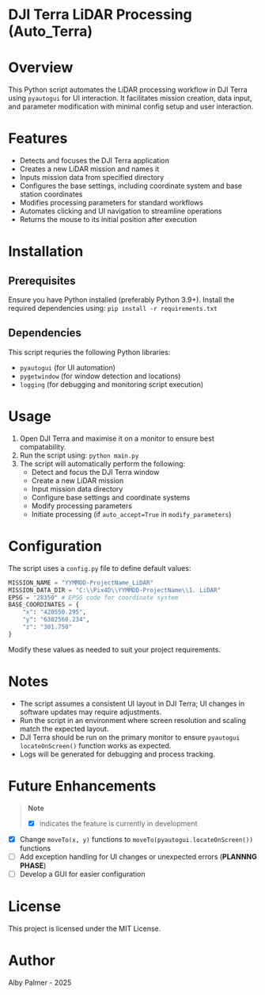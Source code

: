 # DJI Terra LiDAR Processing (Auto_Terra)

# Overview

This Python script automates the LiDAR processing workflow in DJI Terra using `pyautogui` for UI interaction. It facilitates mission creation, data input, and parameter modification with minimal config setup and user interaction.

# Features

- Detects and focuses the DJI Terra application
- Creates a new LiDAR mission and names it
- Inputs mission data from specified directory
- Configures the base settings, including coordinate system and base station coordinates
- Modifies processing parameters for standard workflows
- Automates clicking and UI navigation to streamline operations
- Returns the mouse to its initial position after execution

# Installation

## Prerequisites

Ensure you have Python installed (preferably Python 3.9+). Install the required dependencies using:
`pip install -r requirements.txt`

## Dependencies

This script requries the following Python libraries:
- `pyautogui` (for UI automation)
- `pygetwindow` (for window detection and locations)
- `logging` (for debugging and monitoring script execution)

# Usage

1. Open DJI Terra and maximise it on a monitor to ensure best compatability.
2. Run the script using:
    `python main.py`
3. The script will automatically perform the following:
    - Detect and focus the DJI Terra window
    - Create a new LiDAR mission
    - Input mission data directory
    - Configure base settings and coordinate systems
    - Modify processing parameters
    - Initiate processing (if `auto_accept=True` in `modify_parameters`)

# Configuration

The script uses a `config.py` file to define default values:
``` python
MISSION_NAME = "YYMMDD-ProjectName_LiDAR"
MISSION_DATA_DIR = "C:\\Pix4D\\YYMMDD-ProjectName\\1. LiDAR"
EPSG = "28350" # EPSG code for coordinate system
BASE_COORDINATES = {
    "x": "420550.295",
    "y": "6302560.234",
    "z": "301.750"
}
```
Modify these values as needed to suit your project requirements.

# Notes

- The script assumes a consistent UI layout in DJI Terra; UI changes in software updates may require adjustments.
- Run the script in an environment where screen resolution and scaling match the expected layout.
- DJI Terra should be run on the primary monitor to ensure `pyautogui` `locateOnScreen()` function works as expected.
- Logs will be generated for debugging and process tracking.

# Future Enhancements

> **Note**
> - [x] indicates the feature is currently in development

- [x] Change `moveTo(x, y)` functions to `moveTo(pyautogui.locateOnScreen())` functions
- [ ] Add exception handling for UI changes or unexpected errors (**PLANNNG PHASE**)
- [ ] Develop a GUI for easier configuration

# License

This project is licensed under the MIT License.

# Author

Alby Palmer - 2025